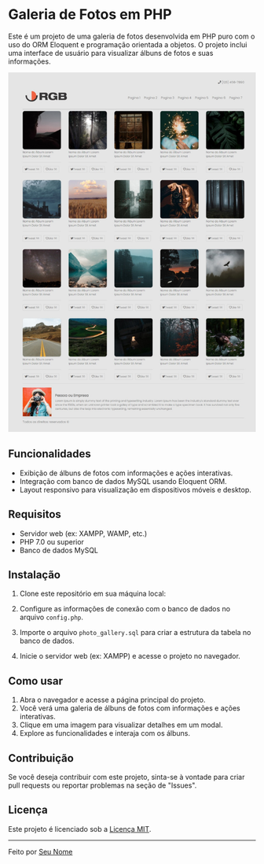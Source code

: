 # Galeria de Fotos em PHP

Este é um projeto de uma galeria de fotos desenvolvida em PHP puro com o uso do ORM Eloquent e programação orientada a objetos. O projeto inclui uma interface de usuário para visualizar álbuns de fotos e suas informações.

![Visualização do Projeto](https://github.com/brunohenrry/php-photo_gallery/blob/main/capture.jpeg)

## Funcionalidades

- Exibição de álbuns de fotos com informações e ações interativas.
- Integração com banco de dados MySQL usando Eloquent ORM.
- Layout responsivo para visualização em dispositivos móveis e desktop.

## Requisitos

- Servidor web (ex: XAMPP, WAMP, etc.)
- PHP 7.0 ou superior
- Banco de dados MySQL

## Instalação

1. Clone este repositório em sua máquina local:

2. Configure as informações de conexão com o banco de dados no arquivo `config.php`.

3. Importe o arquivo `photo_gallery.sql` para criar a estrutura da tabela no banco de dados.

4. Inicie o servidor web (ex: XAMPP) e acesse o projeto no navegador.

## Como usar

1. Abra o navegador e acesse a página principal do projeto.
2. Você verá uma galeria de álbuns de fotos com informações e ações interativas.
3. Clique em uma imagem para visualizar detalhes em um modal.
4. Explore as funcionalidades e interaja com os álbuns.

## Contribuição

Se você deseja contribuir com este projeto, sinta-se à vontade para criar pull requests ou reportar problemas na seção de "Issues".

## Licença

Este projeto é licenciado sob a [Licença MIT](LICENSE).

---

Feito por [Seu Nome]([https://github.com/seu-usuario-github](https://github.com/brunohenrry)https://github.com/brunohenrry)
